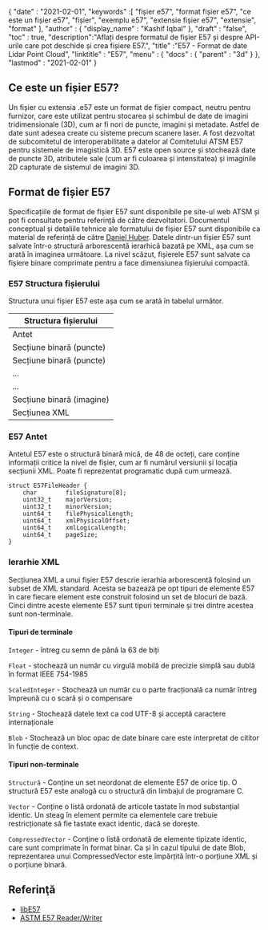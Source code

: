 {
  "date" : "2021-02-01",
  "keywords" :[ "fișier e57", "format fișier e57", "ce este un fișier e57", "fișier", "exemplu e57", "extensie fișier e57", "extensie", "format" ],
  "author" : {
    "display_name" : "Kashif Iqbal"
},
  "draft" : "false",
  "toc" : true,
  "description":"Aflați despre formatul de fișier E57 și despre API-urile care pot deschide și crea fișiere E57.",
  "title" :"E57 - Format de date Lidar Point Cloud",
  "linktitle" : "E57",
  "menu" : {
    "docs" : {
      "parent" : "3d"
}
},
  "lastmod" : "2021-02-01"
}

## Ce este un fișier E57?

Un fișier cu extensia .e57 este un format de fișier compact, neutru pentru furnizor, care este utilizat pentru stocarea și schimbul de date de imagini tridimensionale (3D), cum ar fi nori de puncte, imagini și metadate. Astfel de date sunt adesea create cu sisteme precum scanere laser. A fost dezvoltat de subcomitetul de interoperabilitate a datelor al Comitetului ATSM E57 pentru sistemele de imagistică 3D. E57 este open source și stochează date de puncte 3D, atributele sale (cum ar fi culoarea și intensitatea) și imaginile 2D capturate de sistemul de imagini 3D.

## Format de fișier E57

Specificațiile de format de fișier E57 sunt disponibile pe site-ul web ATSM și pot fi consultate pentru referință de către dezvoltatori. Documentul conceptual și detaliile tehnice ale formatului de fișier E57 sunt disponibile ca material de referință de către [Daniel Huber](http://paulbourke.net/dataformats/e57/2011-huber-e57-v3.pdf). Datele dintr-un fișier E57 sunt salvate într-o structură arborescentă ierarhică bazată pe XML, așa cum se arată în imaginea următoare. La nivel scăzut, fișierele E57 sunt salvate ca fișiere binare comprimate pentru a face dimensiunea fișierului compactă.

### E57 Structura fișierului

Structura unui fișier E57 este așa cum se arată în tabelul următor.

| Structura fișierului|
---|
|Antet|
|Secțiune binară (puncte)|
|Secțiune binară (puncte)|
|...|
|...|
|Secțiune binară (imagine)|
|Secțiunea XML|

### E57 Antet

Antetul E57 este o structură binară mică, de 48 de octeți, care conține informații critice la nivel de fișier, cum ar fi numărul versiunii și locația secțiunii XML. Poate fi reprezentat programatic după cum urmează.

```
struct E57FileHeader {
    char        fileSignature[8];
    uint32_t    majorVersion;
    uint32_t    minorVersion;
    uint64_t    filePhysicalLength;
    uint64_t    xmlPhysicalOffset;
    uint64_t    xmlLogicalLength;
    uint64_t    pageSize;
}
```

### Ierarhie XML

Secțiunea XML a unui fișier E57 descrie ierarhia arborescentă folosind un subset de XML standard. Acesta se bazează pe opt tipuri de elemente E57 în care fiecare element este construit folosind un set de blocuri de bază. Cinci dintre aceste elemente E57 sunt tipuri terminale și trei dintre acestea sunt non-terminale.

#### Tipuri de terminale

`Integer` - întreg cu semn de până la 63 de biți

`Float` - stochează un număr cu virgulă mobilă de precizie simplă sau dublă în format IEEE 754-1985

`ScaledInteger` - Stochează un număr cu o parte fracțională ca număr întreg împreună cu o scară și o compensare

`String` - Stochează datele text ca cod UTF-8 și acceptă caractere internaționale

`Blob` - Stochează un bloc opac de date binare care este interpretat de cititor în funcție de context.

#### Tipuri non-terminale

`Structură` - Conține un set neordonat de elemente E57 de orice tip. O structură E57 este analogă cu o structură din limbajul de programare C.

`Vector` - Conține o listă ordonată de articole tastate în mod substanțial identic. Un steag în element permite ca elementele care trebuie restricționate să fie tastate exact identic, dacă se dorește.

`CompressedVector` - Conține o listă ordonată de elemente tipizate identic, care sunt comprimate în format binar. Ca și în cazul tipului de date Blob, reprezentarea unui CompressedVector este împărțită într-o porțiune XML și o porțiune binară.

## Referinţă

* [libE57](http://www.libe57.org/)
* [ASTM E57 Reader/Writer](https://docs.safe.com/fme/html/FME_Desktop_Documentation/FME_ReadersWriters/e57/e57.htm#:~:text=Overview,are%20structured%20as%20a%20tree. )

